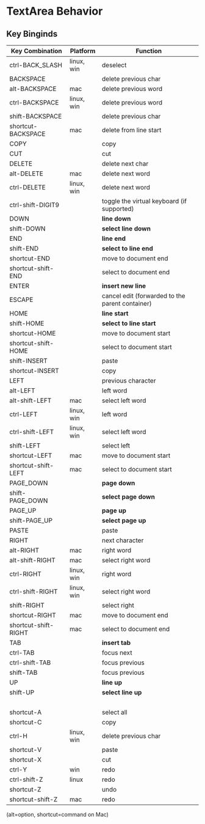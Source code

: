# TextArea Behavior

## Key Binginds

|Key Combination|Platform|Function|
|---------------|--------|--------|
|ctrl-BACK_SLASH|linux, win|deselect|
|BACKSPACE| |delete previous char|
|alt-BACKSPACE|mac|delete previous word|
|ctrl-BACKSPACE|linux, win|delete previous word|
|shift-BACKSPACE| |delete previous char|
|shortcut-BACKSPACE|mac|delete from line start|
|COPY| |copy|
|CUT| |cut|
|DELETE| |delete next char|
|alt-DELETE|mac|delete next word|
|ctrl-DELETE|linux, win|delete next word|
|ctrl-shift-DIGIT9| |toggle the virtual keyboard (if supported)|
|DOWN| |**line down**|
|shift-DOWN| |**select line down**|
|END| |**line end**|
|shift-END| |**select to line end**|
|shortcut-END| |move to document end|
|shortcut-shift-END| |select to document end|
|ENTER| |**insert new line**|
|ESCAPE| |cancel edit (forwarded to the parent container)|
|HOME| |**line start**|
|shift-HOME| |**select to line start**|
|shortcut-HOME| |move to document start|
|shortcut-shift-HOME| |select to document start|
|shift-INSERT| |paste|
|shortcut-INSERT| |copy|
|LEFT| |previous character|
|alt-LEFT| |left word|
|alt-shift-LEFT|mac|select left word|
|ctrl-LEFT|linux, win|left word|
|ctrl-shift-LEFT|linux, win|select left word|
|shift-LEFT| |select left|
|shortcut-LEFT|mac|move to document start|
|shortcut-shift-LEFT|mac|select to document start|
|PAGE_DOWN| |**page down**|
|shift-PAGE_DOWN| |**select page down**|
|PAGE_UP| |**page up**|
|shift-PAGE_UP| |**select page up**|
|PASTE| |paste|
|RIGHT| |next character|
|alt-RIGHT|mac|right word|
|alt-shift-RIGHT|mac|select right word|
|ctrl-RIGHT|linux, win|right word|
|ctrl-shift-RIGHT|linux, win|select right word|
|shift-RIGHT| |select right|
|shortcut-RIGHT|mac|move to document end|
|shortcut-shift-RIGHT|mac|select to document end|
|TAB| |**insert tab**|
|ctrl-TAB| |focus next|
|ctrl-shift-TAB| |focus previous|
|shift-TAB| |focus previous|
|UP| |**line up**|
|shift-UP| |**select line up**|
| | |  |
|shortcut-A| |select all|
|shortcut-C| |copy|
|ctrl-H|linux, win|delete previous char|
|shortcut-V| |paste|
|shortcut-X| |cut|
|ctrl-Y|win|redo|
|ctrl-shift-Z|linux|redo|
|shortcut-Z| |undo|
|shortcut-shift-Z|mac|redo|


(alt=option, shortcut=command on Mac)
